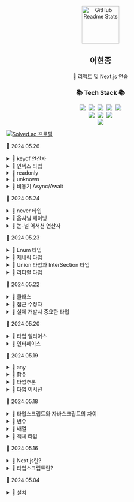 <!-- header 영역 -->
<p align="center">
 <img width="100px" src="https://res.cloudinary.com/anuraghazra/image/upload/v1594908242/logo_ccswme.svg" align="center" alt="GitHub Readme Stats" />
 <h2 align="center">이현종</h2>
 <p align="center">📖 리액트 및 Next.js 연습</p>
</p>

<h3 align="center">📚 Tech Stack 📚</h3>
<p align="center">
  <img src="https://img.shields.io/badge/HTML5-E34F26?style=flat-square&logo=HTML5&logoColor=white"/></a>&nbsp 
  <img src="https://img.shields.io/badge/CSS3-1572B6?style=flat-square&logo=CSS3&logoColor=white"/></a>&nbsp
  <img src="https://img.shields.io/badge/JavaScript-F7DF1E?style=flat-square&logo=JavaScript&logoColor=white"/></a>&nbsp
  <img src="https://img.shields.io/badge/React-61DAFB?style=flat-square&logo=React&logoColor=white"/></a>&nbsp
  <img src="https://img.shields.io/badge/Windows-0078D6?style=flat-square&logo=Windows&logoColor=white"/></a></br>
  <img src="https://img.shields.io/badge/node.js-339933?style=for-the-badge&logo=Node.js&logoColor=white"></a>&nbsp
  <img src="https://img.shields.io/badge/bootstrap-7952B3?style=for-the-badge&logo=bootstrap&logoColor=white"></a>&nbsp
  <img src="https://img.shields.io/badge/Visual Studio Code-007ACC?style=for-the-badge&logo=Visual Studio Code&logoColor=white"></a><br/>
  <a href="https://github.com/soaple/first-met-react-practice-v18">
  <img src="https://img.shields.io/badge/GitHub-181717?style=for-the-badge&logo=GitHub&logoColor=white">
  </a>
</p>

[![Solved.ac 프로필](http://mazassumnida.wtf/api/v2/generate_badge?boj=guswhd284)](https://www.acmicpc.net/user/guswhd284)

🔋 2024.05.26

<details><summary>💬 keyof 연산자 </summary>

- 타입에 대해 keyof 연산자를 사용하면 해당 타입이 가진 각 속성의 타입의 Union 타입을 반환합니다.

```tsx

interface User {
  name: string;
  age: number;
  email: string;
}

type UserKey = keyof User

const key1: UserKey = 'name'
const key2: UserKey = 'phone'

function getProperty<T, K extends keyof T>(obj: T, key: K): T[K] {
  return obj[key]
}

const user: User = {
  name: 'Lee',
  age: 25,
  email: 'test@example.com'
}

const userName = getProperty(user, 'name')

const userGender = getProperty(user, 'gender')

```

</details>

<details><summary>💬 인덱스 타입 </summary>

- 인덱스 타입을 사용하면 객체의속성이 변할 때, 모아서 타입을 정의할 수 있습니다.

- 각 속성에 대응하는 타입을 정의할 수 없을 때 간단하게 기술할 수 있습니다.

```tsx

type SupportVersions = {
  [env: number]: boolean;
}

let Versions: SupportVersions = {
  102: false,
  103: false,
  104: true,
  'v105': true
}

```

</details>

<details><summary>💬 readonly </summary>

- 타입스크립트에서는 타입 앨리어스, 인터페이스, 클래스에 대해 readonly 속성을 지정할 수 있습니다.

- `readonly`가 지정된 속성은 변경할 수 없습니다.

```tsx

type User = {
  readonly name: string;
  readonly gender: string;
}

let user: User = { name: 'Lee', gender: 'Male' }

user.gender = 'Female' // 에러 발생

```

- 자바스크립트의 재대입 불가 기능으로 const 기능이 있으나, 둘의 용도는 다릅니다.

- const는 변수의 대입에 대해 수행하는 선언, readonly는 객체나 클래스의 속성에 대해 수행하는 선언으로 컴파일시 에러를 감지할 수 있습니다.

```tsx

type User = {
  name: string;
  gender: string;
}

type UserReadonly = Readonly<User>

let user: User = { name: 'Lee', gender: 'Male' }
let userReadonly: UserReadonly = { name: 'Lee', gender: 'Male' }

user.name = 'Hyun' // OK
userReadonly.name = 'Hyun' // 컴파일 시 에러 발생

```

</details>

<details><summary>💬 unknown </summary>

- `unknown`은 any와 마찬가지로 모든 값을 대입할 수 있는 타입입니다.

- 하지만 any와 달리 대입된 값 상태 그대로는 임의의 함수나 속성으로 접근할 수 없습니다.

- typeof나 instanceof 등을 사용해 타입 안전한 상태를 만든 뒤, 변숫값에 접근하는 함수 등의 처리를 실행할 수 있습니다.


```tsx

const x: unknown = 123
const y: unknown = 'Hello'

console.log(x.toFixed(1))
console.log(x.toLowerCase())

if(typeof === 'string') {
  console.log(x.toFixed(1)) // 123.0
}

if(typeof y === 'string') {
  console.log(y.toLowerCase()) // Hello
}

```

</details>

<details><summary>💬 비동기 Async/Await </summary>

- 비동기 처리 API인 Promise의 간략한 구문에 해당하는 것이 `Async/Await`의 기능입니다.

- 이 기능은 타입스크립트라기보다는 ECMAScript 사양 범위에 해당합니다.

```tsx

function fetchFromServer(id: string): Promise<{success: boolean}> {
  return new Promise(resolve => {
    setTimeout(() => {
      resolve({success: true})
    }, 100)
  })
}

// async를 사용하기 위해서는 async function 안에서만 호출해야 한다.
async function asyncFunc(): Promise<string> {
  const result = await fetchFramServer('111')
  return `The result: ${result.success}`
}
(async () => {
  const result = await asyncFunc()
  console.log(result)
})()

asyncFunc().then(result => console.log(result))

```

</details>

🔋 2024.05.24

<details><summary>💬 never 타입 </summary>

- never 타입은 절대로 발생하지 않는 값의 종류를 나타냅니다.

```tsx

// 에러가 항상 반환되는 함수로 절대로 값이 정상으로 반환되지 않을 때 never 타입을 지정합니다.
function errir(message: string): never {
  throw new Error(message)
}

function foo(x: string | number | number[]): boolean {
  if(typeof x === 'string') {
    return true
  } else if (typeof x === 'number') {
    return false
  }

  // never을 사용해서 명시적으로 값이 반환되지 않은 것을 컴파일러에 전달할 수 있다.
  // never을 사용하지 않으면 타입스크립트는 컴파일 에러를 일으킨다.
  return error('Never happens')
}

```

- never와 같이 유효한 사용방법으로 if 문이나 switch문에서 타입스크립트의 타입의 조건 분기에 누락이 없는 것을 보증하는 경우가 있습니다.

```tsx
// 미래에 상수가 추가될 가능성이 있는 enum 타입을 정의
enum PageType {
  ViewProfile,
  EditProfile,
  ChangePassword,
}

const getTitleText = (type: PageType) => {
  switch(type) {
    case PageType.ViewProfile:
      return 'Setting'
      case PageType.EditProfile:
      return 'EditProfile'
      case PageType.ChangePassword:
      return 'ChangePassword'
    default:
      const wrongType: never = type
      throw new Error(`${wrongType} is not in PageType`)
  }
}

```

</details>

<details><summary>💬 옵셔널 체이닝 </summary>

- 옵셔널체이닝을 사용하면 중첩된 객체의 속성이 존재하는가에 관한 조건 분기를 간단하게 기술할 수 있습니다.

```tsx

interface User {
  name: string
  social?: {
    facebook: boolean
    twitter: boolean
  }
}

let user: User

user = { name: 'Lee', social: { facebook: true, twitter: true } }
console.log(user.social?.facebook)

user = { name: 'Lee' }
console.log(user.social?.facebook)

```

</details>

<details><summary>💬 논-널 어서션 연산자 </summary>

- 컴파일 옵션 `--strictNullCheck`를 지정해 컴파일하면, 타입스크립트는 일반적으로 null일 가능성이 있는 객체에 대한 접근을 에러로 취급합니다.

- `null`이 아님을 나타내고 싶을 때 논-널 어서션이라는 기능을 사용해 명시적으로 컴파일러에게 문제가 없음을 전달할 수 있습니다.

```tsx

function processUser(user?: User) {
  let s = user!.name
}

```

- ?를 사용하는 옵셔널 체이닝과 다소 비슷하지만 논0널 어서션은 어디까지나 에러를 발생시키지 않아도 된다고 타입스크립트 컴파일러에게 알려줄 뿐이고, 실행 시에 에러가 발생할 가능성은 있습니다.

</details>

🔋 2024.05.23

<details><summary>💬 Enum 타입 </summary>

- Enum을 사용하면 이름이 붙은 상수 셋을 정의할 수 있습니다.

- Enum은 자바스크립트에는 없는 기능으로, 타입스크립트에서 확장한 기능 중 하나입니다.

```tsx

const Direction = {
  'Up' : 0,
  'Down' : 1,
  'Left' : 2,
  'Right' : 3
}

```

```tsx

enum Direction {
  Up,
  Down,
  Left,
  Right
}

// enum Direction을 참조
let direction: Direction = Direction.Left
// 2 출력
console.log(direction)

direction = 'Left' // string을 넣을 경우 에러 발생

```

```tsx

enum Direction {
  Up = 'Up',
  Down = 'Down',
  Left = 'Left',
  Right = 'Right'
}


const value = 'Down'
// 문자열에서 Enum 타입으로 변환
const enumValue = value as Direction

if(enumValue === Direction.Down) {
  console.log('Down is selected')
}

```

</details>

<details><summary>💬 제네릭 타입 </summary>

- 제네릭은 클래스와 함수에 대해, 그 안에서 사용하는 타입을 추상화해 외부로부터 구체적인 타입을 지정할 수 있는 기능입니다.

```tsx

class Queue<T> {
  // T 값을 배열에 추가
  private array: T[] = []

  // T 타입의 배열의 첫 번째 값을 꺼낸다.
  push(item: T) {
    this.array.push(item)
  }

  pop(): T | undefined {
    return this.array.shift()
  }
}

const queue = new Queue<number>() // 숫자 타입을 다루는 큐 생성
queue.push(111)
queue.push(112)
queue.push('foo') // number타입이 아니므로 컴파일시 에러 발생

let str = 'bar'
str = queue.pop()

```

</details>

<details><summary>💬 Union 타입과 InterSection 타입 </summary>

- 타입스크립트의 타입은 조합해서 사용할 수 있습니다.

- 다소 복잡한 타입을 표현하고 싶을 때, 지정한 여러 타입의 합집합을 의미하는 Union 타입과 교집합을 의미하는 Intersection 타입이 있습니다.

- 각각 |와 &를 사용해 타입을 정의할 수 있습니다.

```tsx

function printId(id: number | string) {
  console.log(id)
}

// number이어도 정상 작동
printId(11)
// string이라도 정상 작동
printId('22')

```

```tsx

type Identity = {
  id: number | string;
  name: string;
}

type Contact = {
  name: string;
  email: string;
  phone: string;
}

type IdentityOrContact = Identity | Contact

const id: IdentityOrContact = {
  id: '111',
  name: 'Lee'
}

const contact: IdentityOrContact = {
  name: 'Hana',
  email: 'test@example.com',
  phone: '00011112222'
}

```

</details>

<details><summary>💬 리터럴 타입 </summary>

- |로 데이터를 구분하는 리터럴 타입을 사용하면 정해진 문자열이나 수치만 대입할 수 있는 타입으로 제어 할 수 있습니다.

- `변수: 허용하는_데이터_1 | 허용하는_데이터_2 | ...`

```tsx

let postStatus: 'draft' | 'published' | 'deleted'
postStatus = 'draft' // ok
postStatus = 'drafts' // 타입 선언에 없는 문자열이 할당 되어 있으므로 컴파일 시 에러

```

</details>

🔋 2024.05.22

<details><summary>💬 클래스 </summary>

- 타입스크립트는 ES2015에서 자바스크립트에 도입된 클래스 표기법에 타입을 붙일 수 있습니다.

```tsx

class Point {
  x: number;
  y: number;

  // 인수가 존재하지 않을 경우 초깃값을 지정
  constructor(x: number = 0; y: number = 0) {
    this.x = x
    this.y = y
  }

  // 반환값이 없을 경우 void를 지정
  moveX(n: number): void {
    this.x += n
  }

  moveY(n: number): void {
    this.y += n
  }
}

const point = new Point()
point.moveX(10)
console.log(`${point.x}, ${point.y}`) // 10, 0

```

```tsx

class Point3D extends Point {
  z: number;

  constructor(x: number = 0, y: number = 0, z: number = 0) {
    super(x,y)
    this.z =z
  }

  moveZ(n: number): void {
    this.z += n
  }
}

const point3D = new Point3D()
// 상속원의 메서드를 호출 할 수 있다.
point3D.movex(10)
point3D.movez(20)
console.log(`${point3D.x}, ${point3D.y}, ${point3D.z}`) // 10, 0, 20

```

```tsx

interface IUser {
  name: string;
  age: number;
  sayHello: () => string;
}

class User implements IUser {
  name: string;
  age: number;

  constructor() {
    this.name = ''
    this.age = 0
  }

  sayHello(): string{
    return `안녕하세요. 저는 ${this.name}이며, ${this.age}살 입니다.`
  }
}

const user = new User()
user.name = 'Lee'
user.age = 25
console.log(user.sayHello())

```

</details>

<details><summary>💬 접근 수정자 </summary>

- 타입스크립트의 클래스에서는 접근 수정자로 `public`,`private`,`protected`를 제공합니다.

- 이들을 부여함으로써 멤버나 메서드 접근 범위를 제어할 수 있습니다.

- 접근 수정자를 지정하지 않을 경우 public으로 취급 합니다.

```tsx

class BasePoint3D {
  public x: number;
  public y: number;
  public z: number;
}

const basePoint = new BasePoint3D()
basePoint.x
basePoint.y
basePoint.z

class ChildPoint extends BasePoint3D {
  constructor() {
    super()
    this.x
    this.y
    this.z
  }
}

```

</details>

<details><summary>💬 실제 개발시 중요한 타입 </summary>

- `Enum 타입`

- `제네릭 타입`

- `Union 타입과 Intersection 타입`

- `리터럴 타입`

- `never 타입`

</details>

🔋 2024.05.20

<details><summary>💬 타입 앨리어스 </summary>

- 타입 앨리어스는 타입 지정의 별명을 덧붙이는 기능입니다.

- 타입 앨리어스를 활용하면 타입 정의에 이름을 붙일 수 있습니다.

- 그 이름을 참조하여 같은 타입을 여러 차례 사용할 수 있습니다.

- type 키워드를 사용하여 지정합니다.

- `type 타입명 = 값`

- `type Name = string`

```tsx

type Point = {
  x: number;
  y: number;
}

function printPoint(point: Point) {
  console.log(`x좌표는 ${point.x}입니다.`)
  console.log(`y좌표는 ${point.y}입니다.`)
}

printPoint({ x: 100, y: 100})

```

- 함수 자체의 타입도 타입 앨리어스로 정의 할 수 있습니다.

```tsx

type Formatter = (a: string) => string

function printName(firstName: string, formatter: Formatter) {
  console.log(formatter(firstName))
}

```

- 객체의 키 이름을 명시하지 않고 타입 앨리어스를 정의할 수도 있습니다.


```tsx

const labels: Label = {
  topTable: '톱 페이지의 제목입니다.',
  topSubTitle: '톱 페이지의 하위 제목입니다.',
  topFeature1: '톱 페이지의 기능 1입니다.',
  topFeature2: '톱 페이지의 기능 2입니다.',
}

const foo: Label = {
  message: 100
}

```

</details>

<details><summary>💬 인터페이스 </summary>

- 타입스크립트의 인터페이스는 타입 앨리어스와 비슷한 기능이지만, 보다 확장성이 높은 열린 기능을 갖고 있습니다.

- 클래스와 함께 많이 사용합니다.

```tsx

interface 타입명 {
  속성_1: 타입_1;
  속성_2: 타입_2;
}

```

```tsx

interface Point {
  x: number;
  y: number;
  z?: number;
}

interface Colorful {
  color: string;
}

interface Circle {
  radius: number;
}

interface ColorfulCircle extends Colorful, Circle {}

const cc: ColorfulCircle = {
  color: '빨강',
  radius: 10
}

```

</details>

🔋 2024.05.19

<details><summary>💬 any </summary>

- 이름 그대로 모든 타입을 허용하는 타입입니다.

- 특정한 값에 대해 타입 체크 구조를 적용하고 싶지 않을 때 사용합니다.

```tsx

let user: any = { firstName: 'Lee' }

// 다음 행의 코드는 모두 컴파일러 에러가 발생하지 않습니다.
user.hello()
user()
user.age = 100
user = 'Hello'

// 다른 타입으로 대입해도 에러가 발생하지 않습니다.
const n: number = user

```

</details>

<details><summary>💬 함수 </summary>

- 타입스크립트의 함수에서는 인수와 반환값의 타입을 지정 할 수 있습니다.

```tsx

function(인수_1_: 타입1, 인수_2_: 타입2 ...): 반환값{
  // ...
}

```

```tsx

function sayHello(name: string): string {
  return `Hello ${name}`
}

sayHello('Lee')

```


```tsx

(인수명: 인수_타입): 반환값_타입 => 자바스크립트_식

let sayHello = (name: string => `Hello ${name}`)

```

```tsx

(인수명: 인수_타입) ==> 반환값_타입

```

</details>

<details><summary>💬 타입추론 </summary>

- 타입스크립트에서 명시적인 변수의 초기화를 수행하면 타입 추론을 통해 자동적으로 타입이 결정되는 기능이 있습니다.

```tsx

const age = 10
console.log(age.length) // 에러발생(length 속성이 없기 때문)

const user = {
  name: 'Lee',
  age: 25
}

console.log(user.age.length) // 에러발생

```


```tsx

// window.confirm 함수의 반환 타입은 boolean인 것을 타입스크립트가 알고 있으므로 대입하는 함수 타입이 일치하지 않으면 에러 발생
window.confirm = () => {
  console.log('confirm 함수')
}

```

</details>

<details><summary>💬 타입 어서션 </summary>

- 타입스크립트가 구체적인 타입을 알 수 없는 경우도 있습니다.

- 타입스크립트에서 document.getElementById()로 얻을 수 있는 대상의 타입에 관여 할 수 없으므로 div, canvas 등을 자동으로 판정해서 처리하지 않습니다.

```tsx

const myCanvas = document.getElementById('main_canvas')
console.log(myCanvas.width) // 에러발생

```

```tsx

const foo: any = 'test'
const bar: number = foo as number
// 컴파일 시에는 number 타입으로서 다뤄져 에러가 발생하지 않지만, 실행 시 string 타입으로 전달되므로 에러 발생
console.log()

```

</details>

🔋 2024.05.18

<details><summary>💬 타입스크립트와 자바스크립트의 차이 </summary>

- 타입스크립트는 자바스크립트를 확장한 상위 호환 언어입니다.

- 자바스크립트의 코드는 그대로 타입스크립트 코드로 읽을수 있습니다.

- 자바스크립트에 주로 다음 기능을 추가한 것 입니다.

- `타입 정의`

- `인터페이스와 클래스`

- `null/undefined-safe`

- `범용적인 클래스나 메서드 타입을 실현하는 제네릭`

- `편집기의 입력 자동완성`

- `그 외, ECMA에서 정의되어 있는 자바스크립트의 최신사양`

</details>

<details><summary>💬 변수 </summary>

- 변수 선언에는 var, let, const를 사용합니다.

- 변수명 뒤에 `: 타입`을 추가해 타입 애너테이션을 합니다.(생략 가능)

`var 변수 : 타입 = 값`

`let 변수 : 타입 = 값`

`const 변수 : 타입 = 값`

``` tsx

function calc(isSum: boolean) {
  let a = 100
  if(isSum) {
    let b = a + 1
    return b;
  }
  return b
}

```

- const 변수는 let 변수와 같은 스코프 규칙을 갖습니다.

``` tsx

const num: number = 100

num = 200

```

</details>

<details><summary>💬 배열 </summary>

- 배열에 타입을 지정할 때는 그 배열을 구성하는 타입과 [] 표기를 사용합니다.

```tsx

const array: string[] = []
array.push('abc')
array.push(1) // 배열 타입과 맞지 않으므로 에러가 발생

```

</details>

<details><summary>💬 객체 타입 </summary>

- 객체는 키와 값을 이용한 데이터 형식의 인스턴스입니다.

```tsx

const user: { name: string; age: number; } = {
  name: 'Hana',
  age: 36
}

console.log(user.name)
console.log(user.age)

```

```tsx

function printName(obj: { firstName: string; lastName?: string }) {
  // ...
}

printName({ firstName: 'Hyunjong' })

```

</details>

🔋 2024.05.16

<details><summary>💬 Next.js란? </summary>

- 오픈소스 웹 애플리케이션 프레임워크입니다.

- 웹 프런트엔드 라이브러리인 리액트를 기반으로 구현 및 개발 되었습니다.

- Next.js는 리액트로 웹 애플리케이션을 만들 때 가장 인기 있는 프레임워크입니다.

- 리액트 공식 문서에서도 Node.js로 서버 사이드 렌더링 웹 사이트를 구축할 때 Next.js를 활용할 것을 권장합니다.

- Next.js는 Vercel사가 개발 하였으며, 리액트 기반 모던 애플리케이션을 위한 풀 스택 프레임워크입니다.

- Next.js는 프런트엔드 엔지니어들을 고민하게 했었던 복잡한 프런트엔드 개발 환경을 단순화 할 수 있는 다양한 기능을 포함합니다.

</details>

<details><summary>💬 타입스크립트란? </summary>

- 자바스크립트에 정적 타입 기능 등을 탑재한 프로그래밍 언어로, 마이크로소프트가 중심이 되어 개발을 추진하고 있습니다.

- 원래 자바스크립트를 확장한 AltJS의 하나로 등장했으며, 현재 모던 프론트엔드 개발 프로그래밍 언어의 표준으로 자리잡았습니다.

</details>

🔋 2024.05.04

<details><summary>💬 설치 </summary>

- `npm install typescript --save-de`

</details>